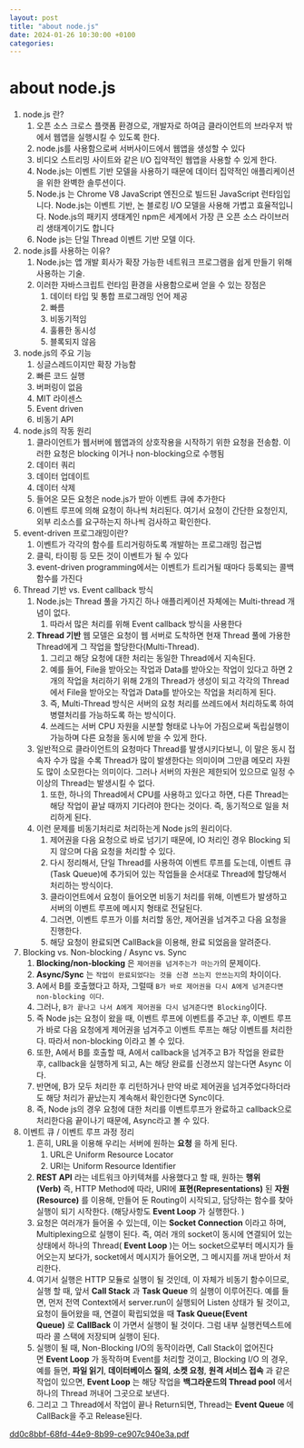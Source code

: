 ```yaml
---
layout: post
title: "about node.js"
date: 2024-01-26 10:30:00 +0100
categories:
---
```


# about node.js

1. node.js 란?
   1. 오픈 소스 크로스 플랫폼 환경으로, 개발자로 하여금 클라이언트의 브라우저 밖에서 웹앱을 실행시킬 수 있도록 한다.
   2. node.js를 사용함으로써 서버사이드에서 웹앱을 생성할 수 있다
   3. 비디오 스트리밍 사이트와 같은 I/O 집약적인 웹앱을 사용할 수 있게 한다.
   4. Node.js는 이벤트 기반 모델을 사용하기 때문에 데이터 집약적인 애플리케이션을 위한 완벽한 솔루션이다.
   5. Node.js 는 Chrome V8 JavaScript 엔진으로 빌드된 JavaScript 런타임입니다. Node.js는 이벤트 기반, 논 블로킹 I/O 모델을 사용해 가볍고 효율적입니다. Node.js의 패키지 생태계인 npm은 세계에서 가장 큰 오픈 소스 라이브러리 생태계이기도 합니다
   6. Node js는 단일 Thread 이벤트 기반 모델 이다.
2. node.js를 사용하는 이유?
   1. Node.js는 앱 개발 회사가 확장 가능한 네트워크 프로그램을 쉽게 만들기 위해 사용하는 기술.
   2. 이러한 자바스크립트 런타임 환경을 사용함으로써 얻을 수 있는 장점은
      1. 데이터 타입 및 통합 프로그래밍 언어 제공
      2. 빠름
      3. 비동기적임
      4. 훌륭한 동시성
      5. 블록되지 않음
3. node.js의 주요 기능
   1. 싱글스레드이지만 확장 가능함
   2. 빠른 코드 실행
   3. 버퍼링이 없음
   4. MIT 라이센스
   5. Event driven
   6. 비동기 API
4. node.js의 작동 원리
   1. 클라이언트가 웹서버에 웹앱과의 상호작용을 시작하기 위한 요청을 전송함. 이러한 요청은 blocking 이거나 non-blocking으로 수행됨
   2. 데이터 쿼리
   3. 데이터 업데이트
   4. 데이터 삭제
   5. 들어온 모든 요청은 node.js가 받아 이벤트 큐에 추가한다
   6. 이벤트 루프에 의해 요청이 하나씩 처리된다. 여기서 요청이 간단한 요청인지, 외부 리소스를 요구하는지 하나씩 검사하고 확인한다.
5. event-driven 프로그래밍이란?
   1. 이벤트가 각각의 함수를 트리거링하도록 개발하는 프로그래밍 접근법
   2. 클릭, 타이핑 등 모든 것이 이벤트가 될 수 있다
   3. event-driven programming에서는 이벤트가 트리거될 때마다 등록되는 콜백 함수를 가진다
6. Thread 기반 vs. Event callback 방식
   1. Node.js는 Thread 풀을 가지긴 하나 애플리케이션 자체에는 Multi-thread 개념이 없다.
      1. 따라서 많은 처리를 위해 Event callback 방식을 사용한다
   2. **Thread 기반** 웹 모델은 요청이 웹 서버로 도착하면 현재 Thread 풀에 가용한 Thread에게 그 작업을 할당한다(Multi-Thread).
      1. 그리고 해당 요청에 대한 처리는 동일한 Thread에서 지속된다.
      2. 예를 들어, File을 받아오는 작업과 Data를 받아오는 작업이 있다고 하면 2개의 작업을 처리하기 위해 2개의 Thread가 생성이 되고 각각의 Thread에서 File을 받아오는 작업과 Data를 받아오는 작업을 처리하게 된다.
      3. 즉, Multi-Thread 방식은 서버의 요청 처리를 쓰레드에서 처리하도록 하여 병렬처리를 가능하도록 하는 방식이다.
      4. 쓰레드는 서버 CPU 자원을 시분할 형태로 나누어 가짐으로써 독립실행이 가능하며 다른 요청을 동시에 받을 수 있게 한다.
   3. 일반적으로 클라이언트의 요청마다 Thread를 발생시키다보니, 이 말은 동시 접속자 수가 많을 수록 Thread가 많이 발생한다는 의미이며 그만큼 메모리 자원도 많이 소모한다는 의미이다. 그러나 서버의 자원은 제한되어 있으므로 일정 수 이상의 Thread는 발생시킬 수 없다.
      1. 또한, 하나의 Thread에서 CPU를 사용하고 있다고 하면, 다른 Thread는 해당 작업이 끝날 때까지 기다려야 한다는 것이다. 즉, 동기적으로 일을 처리하게 된다.
   4. 이런 문제를 비동기처리로 처리하는게 Node js의 원리이다.
      1. 제어권을 다음 요청으로 바로 넘기기 때문에, IO 처리인 경우 Blocking 되지 않으며 다음 요청을 처리할 수 있다.
      2. 다시 정리해서, 단일 Thread를 사용하여 이벤트 루프를 도는데, 이벤트 큐(Task Queue)에 추가되어 있는 작업들을 순서대로 Thread에 할당해서 처리하는 방식이다.
      3. 클라이언트에서 요청이 들어오면 비동기 처리를 위해, 이벤트가 발생하고 서버의 이벤트 루프에 메시지 형태로 전달된다.
      4. 그러면, 이벤트 루프가 이를 처리할 동안, 제어권을 넘겨주고 다음 요청을 진행한다.
      5. 해당 요청이 완료되면 CallBack을 이용해, 완료 되었음을 알려준다.
7. Blocking vs. Non-blocking / Async vs. Sync
   1. **Blocking/non-blocking** 은 `제어권을 넘겨주는가 마는가`의 문제이다.
   2. **Async/Sync** 는 `작업이 완료되었다는 것을 신경 쓰는지 안쓰는지`의 차이이다.
   3. A에서 B를 호출했다고 하자, 그럴때 `B가 바로 제어권을 다시 A에게 넘겨준다면 non-blocking 이다`.
   4. 그러나, `B가 끝나고 나서 A에게 제어권을 다시 넘겨준다면 Blocking`이다.
   5. 즉 Node js는 요청이 왔을 때, 이벤트 루프에 이벤트를 주고난 후, 이벤트 루프가 바로 다음 요청에게 제어권을 넘겨주고 이벤트 루프는 해당 이벤트를 처리한다. 따라서 non-blocking 이라고 볼 수 있다.
   6. 또한, A에서 B를 호출할 때, A에서 callback을 넘겨주고 B가 작업을 완료한 후, callback을 실행하게 되고, A는 해당 완료를 신경쓰지 않는다면 Async 이다.
   7. 반면에, B가 모두 처리한 후 리턴하거나 만약 바로 제어권을 넘겨주었다하더라도 해당 처리가 끝났는지 계속해서 확인한다면 Sync이다.
   8. 즉, Node js의 경우 요청에 대한 처리를 이벤트루프가 완료하고 callback으로 처리한다음 끝이나기 때문에, Async라고 볼 수 있다.
8. 이벤트 큐 / 이벤트 루프 과정 정리
   1. 흔히, URL을 이용해 우리는 서버에 원하는 **요청** 을 하게 된다.
      1. URL은 Uniform Resource Locator
      2. URI는 Uniform Resource Identifier
   2. **REST API** 라는 네트워크 아키텍쳐를 사용했다고 할 때, 원하는 **행위(Verb)** 즉, HTTP Method에 따라, URI에 **표현(Representations)** 된 **자원(Resource)** 를 이용해, 만들어 둔 Routing이 시작되고, 담당하는 함수를 찾아 실행이 되기 시작한다. (해당사항도 **Event Loop** 가 실행한다. )
   3. 요청은 여러개가 들어올 수 있는데, 이는 **Socket Connection** 이라고 하며, Multiplexing으로 실행이 된다. 즉, 여러 개의 socket이 동시에 연결되어 있는 상태에서 하나의 Thread( **Event Loop** )는 어느 socket으로부터 메시지가 들어오는지 보다가, socket에서 메시지가 들어오면, 그 메시지를 꺼내 받아서 처리한다.
   4. 여기서 실행은 HTTP 모듈로 실행이 될 것인데, 이 자체가 비동기 함수이므로, 실행 할 때, 앞서 **Call Stack** 과 **Task Queue** 의 실행이 이루어진다. 예를 들면, 먼저 전역 Context에서 server.run이 실행되어 Listen 상태가 될 것이고, 요청이 들어왔을 때, 연결이 확립되었을 때 **Task Queue(Event Queue)** 로 **CallBack** 이 가면서 실행이 될 것이다. 그럼 내부 실행컨텍스트에 따라 콜 스택에 저장되며 실행이 된다.
   5. 실행이 될 때, Non-Blocking I/O의 동작이라면, Call Stack이 없어진다면 **Event Loop** 가 동작하며 Event를 처리할 것이고, Blocking I/O 의 경우, 예를 들면, **파일 읽기**, **데이터베이스 질의**, **소켓 요청**, **원격 서비스 접속** 과 같은 작업이 있으면, **Event Loop** 는 해당 작업을 **백그라운드의 Thread pool** 에서 하나의 Thread 꺼내어 그곳으로 보낸다.
   6. 그리고 그 Thread에서 작업이 끝나 Return되면, Thread는 **Event Queue** 에 CallBack을 주고 Release된다.

[dd0c8bbf-68fd-44e9-8b99-ce907c940e3a.pdf](notion://www.notion.so/minkymiguellee/about%20node%20js%203776221616864eac863736867eb91e0f/dd0c8bbf-68fd-44e9-8b99-ce907c940e3a.pdf)
